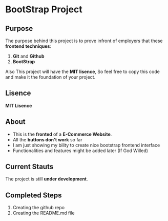 # BootStrap Project #
## Purpose ##

The purpose behind this project is to prove infront of employers that
these **frontend techniques**:
1. **Git** and **Github**
2. **BootStrap**  

Also This project will have the **MIT lisence**, So feel free to copy
this code and make it the foundation of your project.

## Lisence ##
**MIT Lisence**


## About ##
- This is the **fronted** of a **E-Commerce Website**.
- All the **buttons don't work** so far
- I am just showing my bility to create nice bootstrap frontend interface
- Functionalities and features might be added later (If God Willed)







## Current Stauts ##
The project is still **under development**.



## Completed Steps ##
1. Creating the github repo
2. Creating the README.md file








